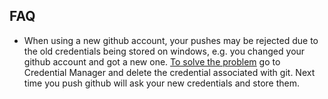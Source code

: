 ## FAQ

* When using a new github account, your pushes may be rejected due to the
old credentials being stored on windows, e.g. you changed your github account
and got a new one. [To solve the problem](https://stackoverflow.com/questions/5335197/gits-famous-error-permission-to-git-denied-to-user)
go to Credential Manager and delete the credential associated with git.
Next time you push github will ask your new credentials and store them.

